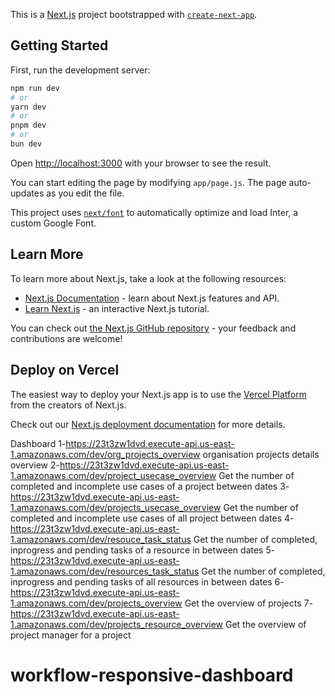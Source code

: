 This is a [Next.js](https://nextjs.org/) project bootstrapped with [`create-next-app`](https://github.com/vercel/next.js/tree/canary/packages/create-next-app).

## Getting Started

First, run the development server:

```bash
npm run dev
# or
yarn dev
# or
pnpm dev
# or
bun dev
```

Open [http://localhost:3000](http://localhost:3000) with your browser to see the result.

You can start editing the page by modifying `app/page.js`. The page auto-updates as you edit the file.

This project uses [`next/font`](https://nextjs.org/docs/basic-features/font-optimization) to automatically optimize and load Inter, a custom Google Font.

## Learn More

To learn more about Next.js, take a look at the following resources:

- [Next.js Documentation](https://nextjs.org/docs) - learn about Next.js features and API.
- [Learn Next.js](https://nextjs.org/learn) - an interactive Next.js tutorial.

You can check out [the Next.js GitHub repository](https://github.com/vercel/next.js/) - your feedback and contributions are welcome!

## Deploy on Vercel

The easiest way to deploy your Next.js app is to use the [Vercel Platform](https://vercel.com/new?utm_medium=default-template&filter=next.js&utm_source=create-next-app&utm_campaign=create-next-app-readme) from the creators of Next.js.

Check out our [Next.js deployment documentation](https://nextjs.org/docs/deployment) for more details.

Dashboard
1-https://23t3zw1dvd.execute-api.us-east-1.amazonaws.com/dev/org_projects_overview
organisation projects details overview
2-https://23t3zw1dvd.execute-api.us-east-1.amazonaws.com/dev/project_usecase_overview
Get the number of completed and incomplete use cases of a project between dates
3-https://23t3zw1dvd.execute-api.us-east-1.amazonaws.com/dev/projects_usecase_overview
Get the number of completed and incomplete use cases of all project between dates
4-https://23t3zw1dvd.execute-api.us-east-1.amazonaws.com/dev/resouce_task_status
Get the number of completed, inprogress and pending tasks of a resource in between dates
5-https://23t3zw1dvd.execute-api.us-east-1.amazonaws.com/dev/resources_task_status
Get the number of completed, inprogress and pending tasks of all resources in between dates
6-https://23t3zw1dvd.execute-api.us-east-1.amazonaws.com/dev/projects_overview
Get the overview of projects
7-https://23t3zw1dvd.execute-api.us-east-1.amazonaws.com/dev/projects_resource_overview
Get the overview of project manager for a project
# workflow-responsive-dashboard
